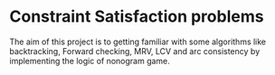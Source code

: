 # Constraint Satisfaction problems 

The aim of this project is to getting familiar with some algorithms like backtracking, Forward checking, MRV, LCV and arc consistency by implementing the logic of nonogram game.
